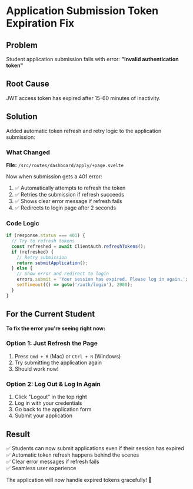 # Application Submission Token Expiration Fix

## Problem
Student application submission fails with error: **"Invalid authentication token"**

## Root Cause
JWT access token has expired after 15-60 minutes of inactivity.

## Solution
Added automatic token refresh and retry logic to the application submission:

### What Changed
**File:** `/src/routes/dashboard/apply/+page.svelte`

Now when submission gets a 401 error:
1. ✅ Automatically attempts to refresh the token
2. ✅ Retries the submission if refresh succeeds
3. ✅ Shows clear error message if refresh fails
4. ✅ Redirects to login page after 2 seconds

### Code Logic
```typescript
if (response.status === 401) {
  // Try to refresh tokens
  const refreshed = await ClientAuth.refreshTokens();
  if (refreshed) {
    // Retry submission
    return submitApplication();
  } else {
    // Show error and redirect to login
    errors.submit = 'Your session has expired. Please log in again.';
    setTimeout(() => goto('/auth/login'), 2000);
  }
}
```

## For the Current Student

**To fix the error you're seeing right now:**

### Option 1: Just Refresh the Page
1. Press `Cmd + R` (Mac) or `Ctrl + R` (Windows)
2. Try submitting the application again
3. Should work now!

### Option 2: Log Out & Log In Again
1. Click "Logout" in the top right
2. Log in with your credentials
3. Go back to the application form
4. Submit your application

## Result
✅ Students can now submit applications even if their session has expired  
✅ Automatic token refresh happens behind the scenes  
✅ Clear error messages if refresh fails  
✅ Seamless user experience  

The application will now handle expired tokens gracefully! 🎉
